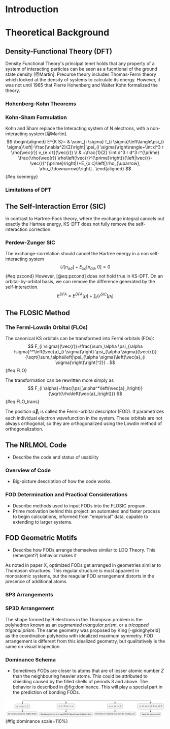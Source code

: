 # Introduction

# Theoretical Background
## Density-Functional Theory (DFT)
Density Functional Theory's principal tenet holds that any property of a system of interacting particles can be seen as a fucntional of the ground state density [@Martin]. Precurse theory includes Thomas-Fermi theory which looked at the density of systems to calculate its energy. However, it was not until 1965 that Pierre Hohenberg and Walter Kohn formalized the theory.

### Hohenberg-Kohn Theorems

### Kohn-Sham Formulation
Kohn and Sham replace the Interacting system of N electrons, with a non-interacting system [@Martin].
$$
\begin{aligned}
E^{K S}= & \sum_{i \sigma} f_{i \sigma}\left\langle\psi_{i \sigma}\left|-\frac{\nabla^2}{2}\right| \psi_{i \sigma}\right\rangle+\int d^3 r \rho(\vec{r}) v_{e x t}(\vec{r}) \\
& +\frac{1}{2} \iint d^3 r d^3 r^{\prime} \frac{\rho(\vec{r}) \rho\left(\vec{r}^{\prime}\right)}{\left|\vec{r}-\vec{r}^{\prime}\right|}+E_{x c}\left[\rho_{\uparrow}, \rho_{\downarrow}\right] .
\end{aligned}
$$ {#eq:ksenergy}

### Limitations of DFT

## The Self-Interaction Error (SIC) 
In contrast to Hartree-Fock theory, where the exchange integral cancels out exactly the Hartree energy, KS-DFT does not fully remove the self-interaction correction. 

### Perdew-Zunger SIC
The exchange-correlation should cancel the Hartree energy in a non self-interacting system
$$
U[n_{\alpha\sigma}] + E_{xc}[n_{\alpha\sigma},0] = 0
$$ {#eq:pzcond}
However, [@eq:pzcond] does not hold true in KS-DFT. On an orbital-by-orbital basis, we can remove the difference generated by the self-interaction.
$$
E^{DFA} = E^{DFA}[\rho] + \sum_i U^{SIC}[\rho_i]
$$
 
## The FLOSIC Method 
### The Fermi-Lowdin Orbital (FLOs)
The canonical KS orbitals can be transformed into Fermi orbitals (FOs):
$$
F_{i \sigma}(\vec{r})=\frac{\sum_\alpha \psi_{\alpha \sigma}^*\left(\vec{a}_{i \sigma}\right) \psi_{\alpha \sigma}(\vec{r})}{\sqrt{\sum_\alpha\left|\psi_{\alpha \sigma}\left(\vec{a}_{i \sigma}\right)\right|^2}} .
$$ {#eq:FLO}

The transformation can be rewritten more simply as
$$
F_{i \alpha}=\frac{\psi_\alpha^*\left(\vec{a}_i\right)}{\sqrt{\rho\left(\vec{a}_i\right)}}
$$ {#eq:FLO_trans}

The position $\vec{a}_i$ is called the Fermi-orbital descriptor (FOD). It parametrizes each individual electron wavefunction in the system. These orbitals are not always orthogonal, so they are orthogonalized using the Lowdin method of orthogonalization. 

## The NRLMOL Code
- Describe the code and status of usability 

### Overview of Code
- Big-picture description of how the code works.

### FOD Determination and Practical Considerations
- Describe methods used to input FODs into the FLOSIC program.
- Prime motivation behind this project: an automated and faster process to begin calculations, informed from "empirical" data, capable to extending to larger systems.

## FOD Geometric Motifs
- Describe how FODs arrange themselves similar to LDQ Theory. This (emergent?) behavior makes it 

As noted in paper X, optimized FODs get arranged in geometries similar to Thompson structures. This regular structure is most apparent in monoatomic systems, but the reagular FOD arrangement distorts in the presence of additional atoms.

### SP3 Arrangements
### SP3D Arrangement
The shape formed by 9 electrons in the Thompson problem is the polyhedron known as an *augmented triangular prism*, or a *tricapped trigonal prism*. The same geometry was proposed by King [-@kinghybrid] as the coordination polyhedra with idealized maximum symmetry.
FOD arrangement is different from this idealized geometry, but qualitatively is the same on visual inspection.


### Dominance Schema
- Sometimes FODs are closer to atoms that are of lesser atomic number $Z$ than the neighbouring heavier atoms. This could be attributed to shielding caused by the filled shells of periods 3 and above. The behavior is described in @fig:dominance. This will play a special part in the prediction of bonding FODs.

![dominance](source/figures/dominance.png){#fig:dominance scale=110%}
